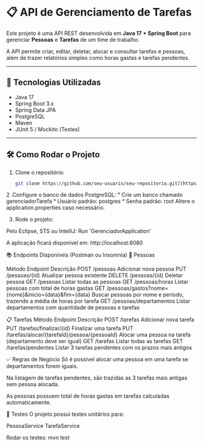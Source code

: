 # 📋 API de Gerenciamento de Tarefas

Este projeto é uma API REST desenvolvida em **Java 17 + Spring Boot** para gerenciar **Pessoas** e **Tarefas** de um time de trabalho.

A API permite criar, editar, deletar, alocar e consultar tarefas e pessoas, além de trazer relatórios simples como horas gastas e tarefas pendentes.

---

## 🚀 Tecnologias Utilizadas

- Java 17
- Spring Boot 3.x
- Spring Data JPA
- PostgreSQL
- Maven
- JUnit 5 / Mockito (Testes)

---

## 🛠️ Como Rodar o Projeto
1. Clone o repositório:
   ```bash
   git clone https://github.com/seu-usuario/seu-repositorio.git](https://github.com/LuandxAguiar/Gerenciador-de-Tarefas.git
2 .Configure o banco de dados PostgreSQL:
  ° Crie um banco chamado gerenciadorTarefa
  ° Usuário padrão: postgres
  ° Senha padrão: root
Altere o application.properties caso necessário.

3. Rode o projeto:

Pelo Eclipse, STS ou IntelliJ: Run 'GerenciadorApplication'

A aplicação ficará disponível em:
http://localhost:8080

📚 Endpoints Disponíveis (Postman ou Insomnia)
🧑 Pessoas

Método	Endpoint	Descrição
POST	/pessoas	Adicionar nova pessoa
PUT	/pessoas/{id}	Atualizar pessoa existente
DELETE	/pessoas/{id}	Deletar pessoa
GET	/pessoas	Listar todas as pessoas
GET	/pessoas/horas	Listar pessoas com total de horas gastas
GET	/pessoas/gastos?nome={nome}&inicio={data}&fim={data}	Buscar pessoas por nome e período, trazendo a média de horas por tarefa
GET	/pessoas/departamentos	Listar departamentos com quantidade de pessoas e tarefas

📋 Tarefas
Método	Endpoint	Descrição
POST	/tarefas	Adicionar nova tarefa
PUT	/tarefas/finalizar/{id}	Finalizar uma tarefa
PUT	/tarefas/alocar/{tarefaId}/pessoa/{pessoaId}	Alocar uma pessoa na tarefa (departamento deve ser igual)
GET	/tarefas	Listar todas as tarefas
GET	/tarefas/pendentes	Listar 3 tarefas pendentes com os prazos mais antigos


✅ Regras de Negócio
Só é possível alocar uma pessoa em uma tarefa se departamentos forem iguais.

Na listagem de tarefas pendentes, são trazidas as 3 tarefas mais antigas sem pessoa alocada.

As pessoas possuem total de horas gastas em tarefas calculadas automaticamente.

🧪 Testes
O projeto possui testes unitários para:

PessoaService
TarefaService

Rodar os testes:
mvn test

